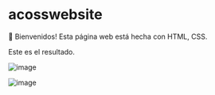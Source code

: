 # acosswebsite
👋 Bienvenidos! Esta página web está hecha con HTML, CSS.

Este es el resultado.

![image](https://user-images.githubusercontent.com/83923887/131263754-021a7a61-d81a-4eb5-a7e7-8fcf4f1fd0b1.png)

![image](https://user-images.githubusercontent.com/83923887/131263745-f7234161-6390-44f9-9baa-43a237ac9721.png)


